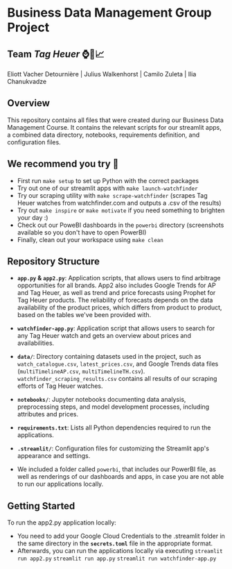 # Business Data Management Group Project
## Team _Tag Heuer_ ⌚️🤖📈

Eliott Vacher Detournière  |  Julius Walkenhorst  |  Camilo Zuleta  |  Ilia Chanukvadze

## Overview

This repository contains all files that were created during our Business Data Management Course. It contains the relevant scripts for our streamlit apps, a combined data directory, notebooks, requirements definition, and configuration files.

## We recommend you try 🤗
- First run `make setup` to set up Python with the correct packages
- Try out one of our streamlit apps with `make launch-watchfinder`
- Try our scraping utility with `make scrape-watchfinder` (scrapes Tag Heuer watches from watchfinder.com and outputs a .csv of the results)
- Try out `make inspire` or `make motivate` if you need something to brighten your day :)
- Check out our PoweBI dashboards in the `powerbi` directory (screenshots available so you don't have to open PowerBI)
- Finally, clean out your workspace using `make clean`

## Repository Structure

- **`app.py` & `app2.py`**: Application scripts, that allows users to find arbitrage opportunities for all brands. App2 also includes Google Trends for AP and Tag Heuer, as well as trend and price forecasts using Prophet for Tag Heuer products. The reliability of forecasts depends on the data availability of the product prices, which differs from product to product, based on the tables we've been provided with.
- **`watchfinder-app.py`**: Application script that allows users to search for any Tag Heuer watch and gets an overview about prices and availabilities.
- **`data/`**: Directory containing datasets used in the project, such as `watch_catalogue.csv`, `latest_prices.csv`, and Google Trends data files (`multiTimelineAP.csv`, `multiTimelineTH.csv`). `watchfinder_scraping_results.csv` contains all results of our scraping efforts of Tag Heuer watches.
- **`notebooks/`**: Jupyter notebooks documenting data analysis, preprocessing steps, and model development processes, including attributes and prices.
- **`requirements.txt`**: Lists all Python dependencies required to run the applications.
- **`.streamlit/`**: Configuration files for customizing the Streamlit app's appearance and settings.

- We included a folder called `powerbi`, that includes our PowerBI file, as well as renderings of our dashboards and apps, in case you are not able to run our applications locally.

## Getting Started

To run the app2.py application locally:

- You need to add your Google Cloud Credentials to the .streamlit folder in the same directory in the **`secrets.toml`** file in the appropriate format.
- Afterwards, you can run the applications locally via executing `streamlit run app2.py` `streamlit run app.py` `streamlit run watchfinder-app.py`
